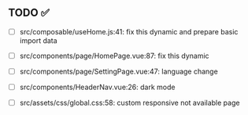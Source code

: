 ## TODO ✅

- [ ] src/composable/useHome.js:41: fix this dynamic and prepare basic import data

- [ ] src/components/page/HomePage.vue:87: fix this dynamic

- [ ] src/components/page/SettingPage.vue:47: language change

- [ ] src/components/HeaderNav.vue:26: dark mode

- [ ] src/assets/css/global.css:58: custom responsive not available page
